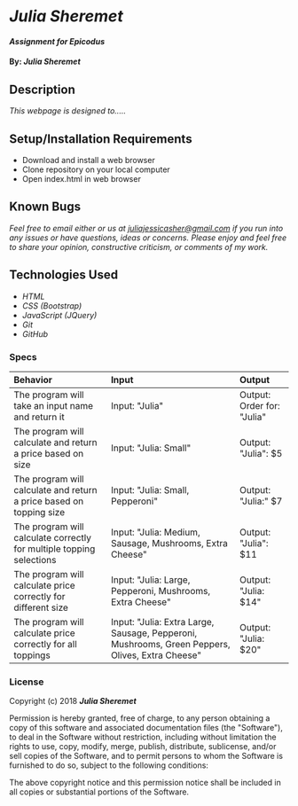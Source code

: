 # _Julia Sheremet_

#### _Assignment for Epicodus_

#### By: _**Julia Sheremet**_

## Description

_This webpage is designed to....._

## Setup/Installation Requirements

* Download and install a web browser
* Clone repository on your local computer
* Open index.html in web browser

## Known Bugs

_Feel free to email either or us at [juliajessicasher@gmail.com](mailto:juliajessicasher@gmail.com) if you run into any issues or have questions, ideas or concerns. Please enjoy and feel free to share your opinion, constructive criticism, or comments of my work._

## Technologies Used

* _HTML_
* _CSS (Bootstrap)_
* _JavaScript (JQuery)_
* _Git_
* _GitHub_

### Specs
| Behavior | Input | Output |
| :-------------     | :------------- | :------------- |
| The program will take an input name and return it | Input: "Julia" | Output: Order for: "Julia" |
| The program will calculate and return a price based on size | Input: "Julia: Small"  | Output: "Julia": $5 |
| The program will calculate and return a price based on topping size | Input: "Julia: Small, Pepperoni" | Output:  "Julia:" $7 |
| The program will calculate correctly for multiple topping selections | Input: "Julia: Medium, Sausage, Mushrooms, Extra Cheese" | Output: "Julia": $11 |
| The program will calculate price correctly for different size | Input: "Julia: Large, Pepperoni, Mushrooms, Extra Cheese" | Output: "Julia: $14" |
| The program will calculate price correctly for all toppings | Input: "Julia: Extra Large, Sausage, Pepperoni,  Mushrooms, Green Peppers, Olives, Extra Cheese" | Output: "Julia: $20" |
### License

Copyright (c) 2018 ****_Julia Sheremet_****

Permission is hereby granted, free of charge, to any person obtaining a copy of this software and associated documentation files (the "Software"), to deal in the Software without restriction, including without limitation the rights to use, copy, modify, merge, publish, distribute, sublicense, and/or sell copies of the Software, and to permit persons to whom the Software is furnished to do so, subject to the following conditions:

The above copyright notice and this permission notice shall be included in all copies or substantial portions of the Software.
